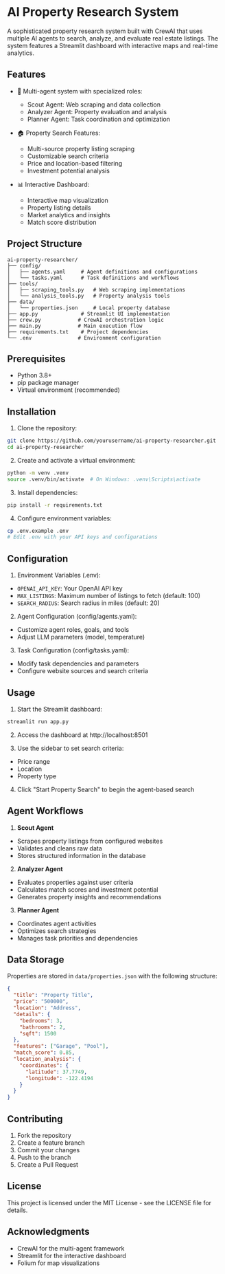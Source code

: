 # AI Property Research System

A sophisticated property research system built with CrewAI that uses multiple AI agents to search, analyze, and evaluate real estate listings. The system features a Streamlit dashboard with interactive maps and real-time analytics.

## Features

- 🤖 Multi-agent system with specialized roles:
  - Scout Agent: Web scraping and data collection
  - Analyzer Agent: Property evaluation and analysis
  - Planner Agent: Task coordination and optimization

- 🏠 Property Search Features:
  - Multi-source property listing scraping
  - Customizable search criteria
  - Price and location-based filtering
  - Investment potential analysis

- 📊 Interactive Dashboard:
  - Interactive map visualization
  - Property listing details
  - Market analytics and insights
  - Match score distribution

## Project Structure

```
ai-property-researcher/
├── config/
│   ├── agents.yaml     # Agent definitions and configurations
│   └── tasks.yaml      # Task definitions and workflows
├── tools/
│   ├── scraping_tools.py   # Web scraping implementations
│   └── analysis_tools.py   # Property analysis tools
├── data/
│   └── properties.json     # Local property database
├── app.py              # Streamlit UI implementation
├── crew.py            # CrewAI orchestration logic
├── main.py            # Main execution flow
├── requirements.txt    # Project dependencies
└── .env               # Environment configuration
```

## Prerequisites

- Python 3.8+
- pip package manager
- Virtual environment (recommended)

## Installation

1. Clone the repository:
```bash
git clone https://github.com/yourusername/ai-property-researcher.git
cd ai-property-researcher
```

2. Create and activate a virtual environment:
```bash
python -m venv .venv
source .venv/bin/activate  # On Windows: .venv\Scripts\activate
```

3. Install dependencies:
```bash
pip install -r requirements.txt
```

4. Configure environment variables:
```bash
cp .env.example .env
# Edit .env with your API keys and configurations
```

## Configuration

1. Environment Variables (.env):
- `OPENAI_API_KEY`: Your OpenAI API key
- `MAX_LISTINGS`: Maximum number of listings to fetch (default: 100)
- `SEARCH_RADIUS`: Search radius in miles (default: 20)

2. Agent Configuration (config/agents.yaml):
- Customize agent roles, goals, and tools
- Adjust LLM parameters (model, temperature)

3. Task Configuration (config/tasks.yaml):
- Modify task dependencies and parameters
- Configure website sources and search criteria

## Usage

1. Start the Streamlit dashboard:
```bash
streamlit run app.py
```

2. Access the dashboard at http://localhost:8501

3. Use the sidebar to set search criteria:
- Price range
- Location
- Property type

4. Click "Start Property Search" to begin the agent-based search

## Agent Workflows

1. **Scout Agent**
- Scrapes property listings from configured websites
- Validates and cleans raw data
- Stores structured information in the database

2. **Analyzer Agent**
- Evaluates properties against user criteria
- Calculates match scores and investment potential
- Generates property insights and recommendations

3. **Planner Agent**
- Coordinates agent activities
- Optimizes search strategies
- Manages task priorities and dependencies

## Data Storage

Properties are stored in `data/properties.json` with the following structure:
```json
{
  "title": "Property Title",
  "price": "500000",
  "location": "Address",
  "details": {
    "bedrooms": 3,
    "bathrooms": 2,
    "sqft": 1500
  },
  "features": ["Garage", "Pool"],
  "match_score": 0.85,
  "location_analysis": {
    "coordinates": {
      "latitude": 37.7749,
      "longitude": -122.4194
    }
  }
}
```

## Contributing

1. Fork the repository
2. Create a feature branch
3. Commit your changes
4. Push to the branch
5. Create a Pull Request

## License

This project is licensed under the MIT License - see the LICENSE file for details.

## Acknowledgments

- CrewAI for the multi-agent framework
- Streamlit for the interactive dashboard
- Folium for map visualizations 